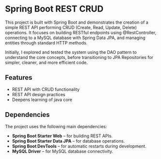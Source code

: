 # Spring Boot REST CRUD

This project is built with Spring Boot and demonstrates the creation of a simple REST API performing CRUD (Create, Read, Update, Delete) operations. It focuses on building RESTful endpoints using @RestController, connecting to a MySQL database with Spring Data JPA, and managing entities through standard HTTP methods.

Initially, I explored and tested the system using the DAO pattern to understand the core concepts, before transitioning to JPA Repositories for simpler, cleaner, and more efficient code.

## Features

- REST API with CRUD functionality
- REST API design practices
- Deepens learning of java core

## Dependencies

The project uses the following main dependencies:

- **Spring Boot Starter Web** – for building REST APIs.
- **Spring Boot Starter Data JPA** – for database operations.
- **Spring Boot DevTools** – for automatic restarts during development.
- **MySQL Driver** – for MySQL database connectivity.

